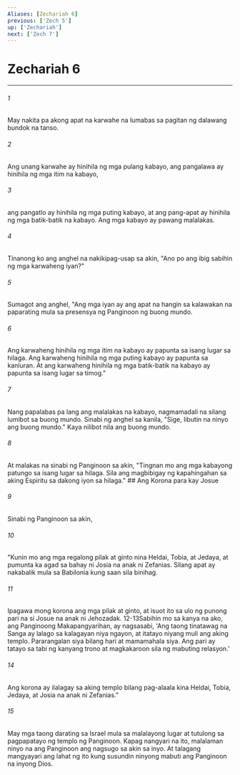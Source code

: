 ```yaml
---
Aliases: [Zechariah 6]
previous: ['Zech 5']
up: ['Zechariah']
next: ['Zech 7']
---
```

# Zechariah 6

***






















###### 1 










May nakita pa akong apat na karwahe na lumabas sa pagitan ng dalawang bundok na tanso. 





















###### 2 










Ang unang karwahe ay hinihila ng mga pulang kabayo, ang pangalawa ay hinihila ng mga itim na kabayo, 





















###### 3 










ang pangatlo ay hinihila ng mga puting kabayo, at ang pang-apat ay hinihila ng mga batik-batik na kabayo. Ang mga kabayo ay pawang malalakas. 





















###### 4 










Tinanong ko ang anghel na nakikipag-usap sa akin, "Ano po ang ibig sabihin ng mga karwaheng iyan?" 





















###### 5 










Sumagot ang anghel, "Ang mga iyan ay ang apat na hangin sa kalawakan na paparating mula sa presensya ng Panginoon ng buong mundo. 





















###### 6 










Ang karwaheng hinihila ng mga itim na kabayo ay papunta sa isang lugar sa hilaga. Ang karwaheng hinihila ng mga puting kabayo ay papunta sa kanluran. At ang karwaheng hinihila ng mga batik-batik na kabayo ay papunta sa isang lugar sa timog." 





















###### 7 










Nang papalabas pa lang ang malalakas na kabayo, nagmamadali na silang lumibot sa buong mundo. Sinabi ng anghel sa kanila, "Sige, libutin na ninyo ang buong mundo." Kaya nilibot nila ang buong mundo. 





















###### 8 










At malakas na sinabi ng Panginoon sa akin, "Tingnan mo ang mga kabayong patungo sa isang lugar sa hilaga. Sila ang magbibigay ng kapahingahan sa aking Espiritu sa dakong iyon sa hilaga." ## Ang Korona para kay Josue 





















###### 9 










Sinabi ng Panginoon sa akin, 





















###### 10 










"Kunin mo ang mga regalong pilak at ginto nina Heldai, Tobia, at Jedaya, at pumunta ka agad sa bahay ni Josia na anak ni Zefanias. Silang apat ay nakabalik mula sa Babilonia kung saan sila binihag. 





















###### 11 










Ipagawa mong korona ang mga pilak at ginto, at isuot ito sa ulo ng punong pari na si Josue na anak ni Jehozadak. 12-13Sabihin mo sa kanya na ako, ang Panginoong Makapangyarihan, ay nagsasabi, 'Ang taong tinatawag na Sanga ay lalago sa kalagayan niya ngayon, at itatayo niyang muli ang aking templo. Pararangalan siya bilang hari at mamamahala siya. Ang pari ay tatayo sa tabi ng kanyang trono at magkakaroon sila ng mabuting relasyon.' 





















###### 14 










Ang korona ay ilalagay sa aking templo bilang pag-alaala kina Heldai, Tobia, Jedaya, at Josia na anak ni Zefanias." 





















###### 15 










May mga taong darating sa Israel mula sa malalayong lugar at tutulong sa pagpapatayo ng templo ng Panginoon. Kapag nangyari na ito, malalaman ninyo na ang Panginoon ang nagsugo sa akin sa inyo. At talagang mangyayari ang lahat ng ito kung susundin ninyong mabuti ang Panginoon na inyong Dios.

